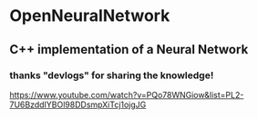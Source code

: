 # OpenNeuralNetwork
## C++ implementation of a Neural Network
### thanks "devlogs" for sharing the knowledge!
https://www.youtube.com/watch?v=PQo78WNGiow&list=PL2-7U6BzddIYBOl98DDsmpXiTcj1ojgJG
